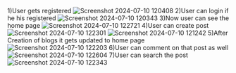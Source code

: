 1)User gets registered
![Screenshot 2024-07-10 120408](https://github.com/moturiadithyasai/BLOGAPPLICATION-frontend-/assets/150378325/a661de48-92d0-4f11-a1c1-9b36f142d5cb)
2)User can login if he his registered
![Screenshot 2024-07-10 120343](https://github.com/moturiadithyasai/BLOGAPPLICATION-frontend-/assets/150378325/2a337148-5a14-4ac7-ae03-e285b2ef3065)
3)Now user can see the home page
![Screenshot 2024-07-10 122721](https://github.com/moturiadithyasai/BLOGAPPLICATION-frontend-/assets/150378325/f63941db-3a53-4055-92e6-a469e179c2ab)
4)User can create post 
![Screenshot 2024-07-10 122301](https://github.com/moturiadithyasai/BLOGAPPLICATION-frontend-/assets/150378325/21432aed-df8b-4853-8354-fd43e06deb26)
![Screenshot 2024-07-10 121242](https://github.com/moturiadithyasai/BLOGAPPLICATION-frontend-/assets/150378325/0c9e2041-254b-4764-8ede-1c12a77d41ea)
5)After Creation of blogs it gets updated to home page
![Screenshot 2024-07-10 122203](https://github.com/moturiadithyasai/BLOGAPPLICATION-frontend-/assets/150378325/dded03a7-0ff4-4877-a84b-e2f27fb74ea8)
6)User can comment on that post as well
![Screenshot 2024-07-10 122604](https://github.com/moturiadithyasai/BLOGAPPLICATION-frontend-/assets/150378325/0bbda9f2-50b3-4562-9add-4af9f74a13cc)
7)User can search the post
![Screenshot 2024-07-10 122343](https://github.com/moturiadithyasai/BLOGAPPLICATION-frontend-/assets/150378325/a3709966-d54b-4649-a2d0-3bd759c0d8f6)

